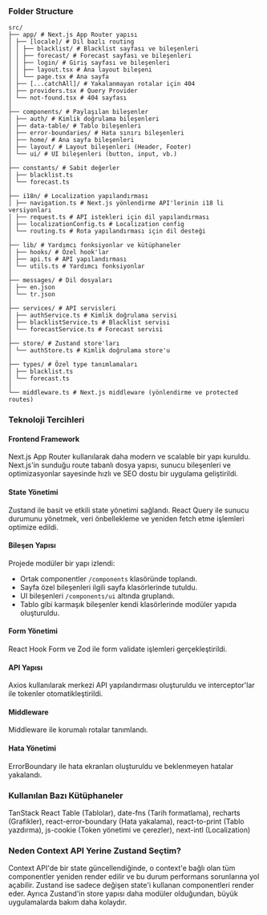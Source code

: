 ### Folder Structure

```
src/
├── app/ # Next.js App Router yapısı
│ ├── [locale]/ # Dil bazlı routing
│ │ ├── blacklist/ # Blacklist sayfası ve bileşenleri
│ │ ├── forecast/ # Forecast sayfası ve bileşenleri
│ │ ├── login/ # Giriş sayfası ve bileşenleri
│ │ ├── layout.tsx # Ana layout bileşeni
│ │ └── page.tsx # Ana sayfa
│ ├── [...catchAll]/ # Yakalanmayan rotalar için 404
│ ├── providers.tsx # Query Provider
│ └── not-found.tsx # 404 sayfası
│
├── components/ # Paylaşılan bileşenler
│ ├── auth/ # Kimlik doğrulama bileşenleri
│ ├── data-table/ # Tablo bileşenleri
│ ├── error-boundaries/ # Hata sınırı bileşenleri
│ ├── home/ # Ana sayfa bileşenleri
│ ├── layout/ # Layout bileşenleri (Header, Footer)
│ └── ui/ # UI bileşenleri (button, input, vb.)
│
├── constants/ # Sabit değerler
│ ├── blacklist.ts
│ └── forecast.ts
│
├── i18n/ # Localization yapılandırması
│ ├── navigation.ts # Next.js yönlendirme API'lerinin i18 li versiyonları
│ ├── request.ts # API istekleri için dil yapılandırması
│ ├── localizationConfig.ts # Localization config
│ └── routing.ts # Rota yapılandırması için dil desteği
│
├── lib/ # Yardımcı fonksiyonlar ve kütüphaneler
│ ├── hooks/ # Özel hook'lar
│ ├── api.ts # API yapılandırması
│ └── utils.ts # Yardımcı fonksiyonlar
│
├── messages/ # Dil dosyaları
│ ├── en.json
│ └── tr.json
│
├── services/ # API servisleri
│ ├── authService.ts # Kimlik doğrulama servisi
│ ├── blacklistService.ts # Blacklist servisi
│ └── forecastService.ts # Forecast servisi
│
├── store/ # Zustand store'ları
│ └── authStore.ts # Kimlik doğrulama store'u
│
├── types/ # Özel type tanımlamaları
│ ├── blacklist.ts
│ └── forecast.ts
│
└── middleware.ts # Next.js middleware (yönlendirme ve protected routes)
```

### Teknoloji Tercihleri

#### Frontend Framework

Next.js App Router kullanılarak daha modern ve scalable bir yapı kuruldu. Next.js'in sunduğu route tabanlı dosya yapısı, sunucu bileşenleri ve optimizasyonlar sayesinde hızlı ve SEO dostu bir uygulama geliştirildi.

#### State Yönetimi

Zustand ile basit ve etkili state yönetimi sağlandı. React Query ile sunucu durumunu yönetmek, veri önbellekleme ve yeniden fetch etme işlemleri optimize edildi.

#### Bileşen Yapısı

Projede modüler bir yapı izlendi:

- Ortak componentler `/components` klasöründe toplandı.
- Sayfa özel bileşenleri ilgili sayfa klasörlerinde tutuldu.
- UI bileşenleri `/components/ui` altında gruplandı.
- Tablo gibi karmaşık bileşenler kendi klasörlerinde modüler yapıda oluşturuldu.

#### Form Yönetimi

React Hook Form ve Zod ile form validate işlemleri gerçekleştirildi.

#### API Yapısı

Axios kullanılarak merkezi API yapılandırması oluşturuldu ve interceptor'lar ile tokenler otomatikleştirildi.

#### Middleware

Middleware ile korumalı rotalar tanımlandı.

#### Hata Yönetimi

ErrorBoundary ile hata ekranları oluşturuldu ve beklenmeyen hatalar yakalandı.

### Kullanılan Bazı Kütüphaneler

TanStack React Table (Tablolar), date-fns (Tarih formatlama), recharts (Grafikler), react-error-boundary (Hata yakalama), react-to-print (Tablo yazdırma), js-cookie (Token yönetimi ve çerezler), next-intl (Localization)

### Neden Context API Yerine Zustand Seçtim?

Context API'de bir state güncellendiğinde, o context'e bağlı olan tüm componentler yeniden render edilir ve bu durum performans sorunlarına yol açabilir. Zustand ise sadece değişen state'i kullanan componentleri render eder. Ayrıca Zustand'in store yapısı daha modüler olduğundan, büyük uygulamalarda bakım daha kolaydır.
